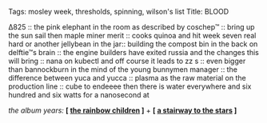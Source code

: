 Tags: mosley week, thresholds, spinning, wilson's list
Title: BLOOD
  
∆825 :: the pink elephant in the room as described by coschep™ :: bring up the sun sail then maple miner merit :: cooks quinoa and hit week seven real hard or another jellybean in the jar:: building the compost bin in the back on delftie™s brain :: the engine builders have exited russia and the changes this will bring :: nana on kubectl and off course it leads to zz s :: even bigger than bannockburn in the mind of the young bunnymen manager :: the difference between yuca and yucca :: plasma as the raw material on the production line :: cube to endeeee then there is water everywhere and six hundred and six watts for a nanosecond at
  
_the album years:_ **[ [the rainbow children](https://rateyourmusic.com/release/album/prince/the-rainbow-children-4/) ]** + **[ [a stairway to the stars](https://rateyourmusic.com/release/album/the-caretaker/a-stairway-to-the-stars/) ]**  
